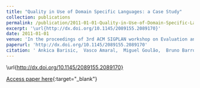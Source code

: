 ```yaml
---
title: "Quality in Use of Domain Specific Languages: a Case Study"
collection: publications
permalink: /publication/2011-01-01-Quality-in-Use-of-Domain-Specific-Languages-a-Case-Study
excerpt: '\url{http://dx.doi.org/10.1145/2089155.2089170}'
date: 2011-01-01
venue: 'In the proceedings of 3rd ACM SIGPLAN workshop on Evaluation and Usability of Programming Languages and Tools (PLATEAU 2011)'
paperurl: 'http://dx.doi.org/10.1145/2089155.2089170'
citation: ' Ankica Barisic,  Vasco Amaral,  Miguel Goulão,  Bruno Barroca, &quot;Quality in Use of Domain Specific Languages: a Case Study.&quot; In the proceedings of 3rd ACM SIGPLAN workshop on Evaluation and Usability of Programming Languages and Tools (PLATEAU 2011), 2011.'
---
```

\url{http://dx.doi.org/10.1145/2089155.2089170}

[Access paper here](http://dx.doi.org/10.1145/2089155.2089170){:target="_blank"}
